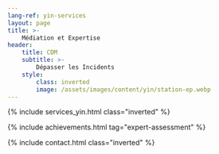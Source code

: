 ```yaml
---
lang-ref: yin-services
layout: page
title: >-
    Médiation et Expertise
header:
    title: CDM
    subtitle: >-
        Dépasser les Incidents
    style:
        class: inverted
        image: /assets/images/content/yin/station-ep.webp
---
```


{% include services_yin.html class="inverted" %}

{% include achievements.html tag="expert-assessment" %}

{% include contact.html class="inverted" %}
